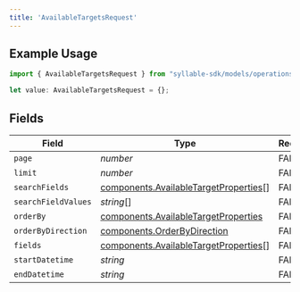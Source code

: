 ```yaml
---
title: 'AvailableTargetsRequest'
---
```


## Example Usage

```typescript
import { AvailableTargetsRequest } from "syllable-sdk/models/operations";

let value: AvailableTargetsRequest = {};
```

## Fields

| Field                                                                                          | Type                                                                                           | Required                                                                                       | Description                                                                                    |
| ---------------------------------------------------------------------------------------------- | ---------------------------------------------------------------------------------------------- | ---------------------------------------------------------------------------------------------- | ---------------------------------------------------------------------------------------------- |
| `page`                                                                                         | *number*                                                                                       | FALSE                                                                             | N/A                                                                                            |
| `limit`                                                                                        | *number*                                                                                       | FALSE                                                                             | N/A                                                                                            |
| `searchFields`                                                                                 | [components.AvailableTargetProperties](sdk-docs/models/components/availabletargetproperties)[] | FALSE                                                                             | N/A                                                                                            |
| `searchFieldValues`                                                                            | *string*[]                                                                                     | FALSE                                                                             | N/A                                                                                            |
| `orderBy`                                                                                      | [components.AvailableTargetProperties](sdk-docs/models/components/availabletargetproperties)   | FALSE                                                                             | N/A                                                                                            |
| `orderByDirection`                                                                             | [components.OrderByDirection](sdk-docs/models/components/orderbydirection)                     | FALSE                                                                             | N/A                                                                                            |
| `fields`                                                                                       | [components.AvailableTargetProperties](sdk-docs/models/components/availabletargetproperties)[] | FALSE                                                                             | N/A                                                                                            |
| `startDatetime`                                                                                | *string*                                                                                       | FALSE                                                                             | N/A                                                                                            |
| `endDatetime`                                                                                  | *string*                                                                                       | FALSE                                                                             | N/A                                                                                            |